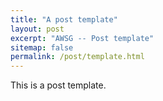 ```yaml
---
title: "A post template"
layout: post
excerpt: "AWSG -- Post template"
sitemap: false
permalink: /post/template.html
---
```


This is a post template.
